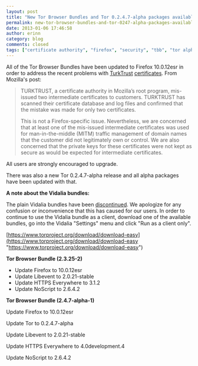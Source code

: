 ```yaml
---
layout: post
title: "New Tor Browser Bundles and Tor 0.2.4.7-alpha packages available"
permalink: new-tor-browser-bundles-and-tor-0247-alpha-packages-available
date: 2013-01-06 17:46:58
author: erinn
category: blog
comments: closed
tags: ["certificate authority", "firefox", "security", "tbb", "tor alpha", "tor browser bundle", "vidalia bundle"]
---
```


All of the Tor Browser Bundles have been updated to Firefox 10.0.12esr in order to address the recent problems with [TurkTrust](https://blog.mozilla.org/security/2013/01/03/revoking-trust-in-two-turktrust-certficates/) [certificates](http://googleonlinesecurity.blogspot.se/2013/01/enhancing-digital-certificate-security.html). From Mozilla's post:

> TURKTRUST, a certificate authority in Mozilla’s root program, mis-issued two intermediate certificates to customers. TURKTRUST has scanned their certificate database and log files and confirmed that the mistake was made for only two certificates.
>
> This is not a Firefox-specific issue. Nevertheless, we are concerned that at least one of the mis-issued intermediate certificates was used for man-in-the-middle (MITM) traffic management of domain names that the customer did not legitimately own or control. We are also concerned that the private keys for these certificates were not kept as secure as would be expected for intermediate certificates.

All users are strongly encouraged to upgrade.

There was also a new Tor 0.2.4.7-alpha release and all alpha packages have been updated with that.

**A note about the Vidalia bundles:**

The plain Vidalia bundles have been [discontinued](https://blog.torproject.org/blog/plain-vidalia-bundles-be-discontinued-dont-panic). We apologize for any confusion or inconvenience that this has caused for our users. In order to continue to use the Vidalia bundle as a client, download one of the available bundles, go into the Vidalia "Settings" menu and click "Run as a client only".

[https://www.torproject.org/download/download-easy](https://www.torproject.org/download/download-easy "https://www.torproject.org/download/download-easy")

**Tor Browser Bundle (2.3.25-2)**

-   Update Firefox to 10.0.12esr
-   Update Libevent to 2.0.21-stable
-   Update HTTPS Everywhere to 3.1.2
-   Update NoScript to 2.6.4.2

**Tor Browser Bundle (2.4.7-alpha-1)**

Update Firefox to 10.0.12esr

Update Tor to 0.2.4.7-alpha

Update Libevent to 2.0.21-stable

Update HTTPS Everywhere to 4.0development.4

Update NoScript to 2.6.4.2
